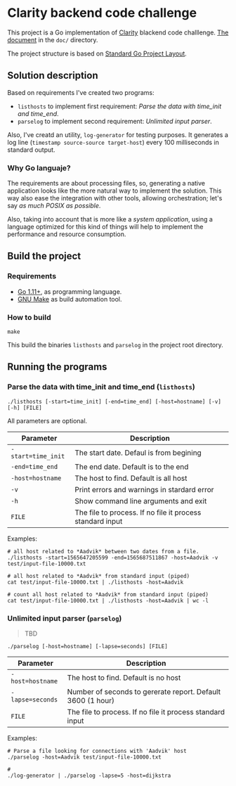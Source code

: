 # Clarity backend code challenge

This project is a Go implementation of [Clarity](https://clarity.ai/) blackend code challlenge. [The document](./docs/clarity_code_challenge.pdf) in the `doc/` directory.

The project structure is based on [Standard Go Project Layout](https://github.com/golang-standards/project-layout).

## Solution description

Based on requirements I've created two programs:

- `listhosts` to implement first requirement: *Parse the data with time_init and time_end*.
- `parselog` to implement second requirement: *Unlimited input parser*.

Also, I've creatd an utility, `log-generator` for testing purposes. It generates a log line (`timestamp source-source target-host`) every 100 milliseconds in standard output.

### Why Go languaje?

The requirements are about processing files, so, generating a native application looks like the more natural way to implement the solution. This way also ease the integration with other tools, allowing orchestration; let's say *as much POSIX as possible*.

Also, taking into account that is more like a *system application*, using a language optimized for this kind of things will help to implement the performance and resource consumption.

## Build the project

### Requirements

- [Go 1.11+](https://golang.org/), as programming language.
- [GNU Make](https://www.gnu.org/software/make/) as build automation tool.

### How to build

```terminal
make
```

This build the binaries `listhosts` and `parselog` in the project root directory.

## Running the programs

### Parse the data with time_init and time_end (`listhosts`)

```terminal
./listhosts [-start=time_init] [-end=time_end] [-host=hostname] [-v] [-h] [FILE]
```

All parameters are optional.

| Parameter          | Description                                               |
|--------------------|-----------------------------------------------------------|
| `-start=time_init` | The start date. Defaul is from begining                   |
| `-end=time_end`    | The end date. Default is to the end                       |
| `-host=hostname`   | The host to find. Default is all host                     |
| `-v`               | Print errors and warnings in stardard error               |
| `-h`               | Show command line arguments and exit                      |
| `FILE`             | The file to process. If no file it process standard input |

Examples:

```terminal
# all host related to *Aadvik* between two dates from a file.
./listhosts -start=1565647205599 -end=1565687511867 -host=Aadvik -v test/input-file-10000.txt

# all host related to *Aadvik* from standard input (piped)
cat test/input-file-10000.txt | ./listhosts -host=Aadvik

# count all host related to *Aadvik* from standard input (piped)
cat test/input-file-10000.txt | ./listhosts -host=Aadvik | wc -l
```

### Unlimited input parser (`parselog`)

> TBD

```terminal
./parselog [-host=hostname] [-lapse=seconds] [FILE]
```

| Parameter        | Description                                                 |
|------------------|-------------------------------------------------------------|
| `-host=hostname` | The host to find. Default is no host                        |
| `-lapse=seconds` | Number of seconds to gererate report. Default 3600 (1 hour) |
| `FILE`           | The file to process. If no file it process standard input   |

Examples:

```terminal
# Parse a file looking for connections with 'Aadvik' host
./parselog -host=Aadvik test/input-file-10000.txt

# 
./log-generator | ./parselog -lapse=5 -host=dijkstra
```